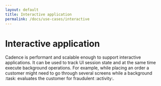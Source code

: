 ```yaml
---
layout: default
title: Interactive application
permalink: /docs/use-cases/interactive
---
```


# Interactive application

Cadence is performant and scalable enough to support interactive applications. It can be used to track UI session state and
at the same time execute background operations. For example, while placing an order a customer might need to go through several screens while a background :task: evaluates the customer for fraudulent :activity:.
